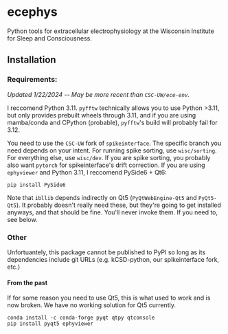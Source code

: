 # ecephys
Python tools for extracellular electrophysiology at the Wisconsin Institute for Sleep and Consciousness.

## Installation

### Requirements:
*Updated 1/22/2024 -- May be more recent than `CSC-UW/ece-env`.* 

I reccomend Python 3.11. `pyfftw` technically allows you to use Python >3.11, but only provides prebuilt wheels through 3.11, and if you are using mamba/conda and CPython (probable), `pyfftw`'s build will probably fail for 3.12.     

You need to use the `CSC-UW` fork of `spikeinterface`. The specific branch you need depends on your intent. For running spike sorting, use `wisc/sorting`. For everything else, use `wisc/dev`. 
If you are spike sorting, you probably also want `pytorch` for spikeinterface's drift correction. 
If you are using `ephyviewer` and Python 3.11, I reccomend PySide6 + Qt6:
```
pip install PySide6
```
Note that `ibllib` depends indirectly on Qt5 (`PyQtWebEngine-Qt5` and `PyQt5-Qt5`). It probably doesn't really need these, but they're going to get installed anyways, and that should be fine. You'll never invoke them. If you need to, see below. 

### Other

Unfortuantely, this package cannot be published to PyPI so long as its dependencies include git URLs (e.g. kCSD-python, our spikeinterface fork, etc.)

#### From the past

If for some reason you need to use Qt5, this is what used to work and is now broken. We have no working solution for Qt5 currently. 
```
conda install -c conda-forge pyqt qtpy qtconsole
pip install pyqt5 ephyviewer
```
